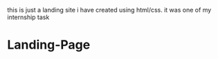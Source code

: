 this is just a landing site i have created using html/css. it was one of my internship task
# Landing-Page

